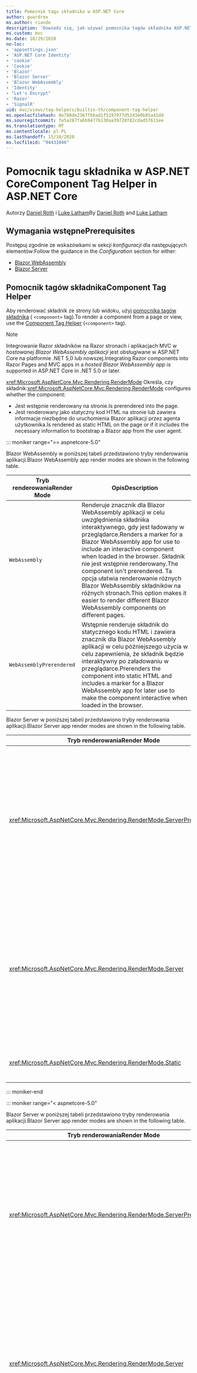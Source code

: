 ```yaml
---
title: Pomocnik tagu składnika w ASP.NET Core
author: guardrex
ms.author: riande
description: 'Dowiedz się, jak używać pomocnika tagów składnika ASP.NET Core, aby renderować Razor składniki na stronach i widokach.'
ms.custom: mvc
ms.date: 10/29/2020
no-loc:
- 'appsettings.json'
- 'ASP.NET Core Identity'
- 'cookie'
- 'Cookie'
- 'Blazor'
- 'Blazor Server'
- 'Blazor WebAssembly'
- 'Identity'
- "Let's Encrypt"
- 'Razor'
- 'SignalR'
uid: mvc/views/tag-helpers/builtin-th/component-tag-helper
ms.openlocfilehash: 8e780de2367f66ad1f5197077d5243e0b85a41dd
ms.sourcegitcommit: fe5a287fa6b9477b130aa39728f82cdad57611ee
ms.translationtype: MT
ms.contentlocale: pl-PL
ms.lasthandoff: 11/10/2020
ms.locfileid: "94431046"
---
```

# <a name="component-tag-helper-in-aspnet-core"></a><span data-ttu-id="53271-103">Pomocnik tagu składnika w ASP.NET Core</span><span class="sxs-lookup"><span data-stu-id="53271-103">Component Tag Helper in ASP.NET Core</span></span>

<span data-ttu-id="53271-104">Autorzy [Daniel Roth](https://github.com/danroth27) i [Luke Latham](https://github.com/guardrex)</span><span class="sxs-lookup"><span data-stu-id="53271-104">By [Daniel Roth](https://github.com/danroth27) and [Luke Latham](https://github.com/guardrex)</span></span>

## <a name="prerequisites"></a><span data-ttu-id="53271-105">Wymagania wstępne</span><span class="sxs-lookup"><span data-stu-id="53271-105">Prerequisites</span></span>

<span data-ttu-id="53271-106">Postępuj zgodnie ze wskazówkami w sekcji *konfiguracji* dla następujących elementów:</span><span class="sxs-lookup"><span data-stu-id="53271-106">Follow the guidance in the *Configuration* section for either:</span></span>

* [Blazor WebAssembly](xref:blazor/components/prerendering-and-integration?pivots=webassembly)
* [Blazor Server](xref:blazor/components/prerendering-and-integration?pivots=server)

## <a name="component-tag-helper"></a><span data-ttu-id="53271-107">Pomocnik tagów składnika</span><span class="sxs-lookup"><span data-stu-id="53271-107">Component Tag Helper</span></span>

<span data-ttu-id="53271-108">Aby renderować składnik ze strony lub widoku, użyj [pomocnika tagów składnika](xref:Microsoft.AspNetCore.Mvc.TagHelpers.ComponentTagHelper) ( `<component>` tag).</span><span class="sxs-lookup"><span data-stu-id="53271-108">To render a component from a page or view, use the [Component Tag Helper](xref:Microsoft.AspNetCore.Mvc.TagHelpers.ComponentTagHelper) (`<component>` tag).</span></span>

> [!NOTE]
> <span data-ttu-id="53271-109">Integrowanie Razor składników na Razor stronach i aplikacjach MVC w *hostowanej Blazor WebAssembly aplikacji* jest obsługiwane w ASP.NET Core na platformie .NET 5,0 lub nowszej.</span><span class="sxs-lookup"><span data-stu-id="53271-109">Integrating Razor components into Razor Pages and MVC apps in a *hosted Blazor WebAssembly app* is supported in ASP.NET Core in .NET 5.0 or later.</span></span>

<span data-ttu-id="53271-110"><xref:Microsoft.AspNetCore.Mvc.Rendering.RenderMode> Określa, czy składnik:</span><span class="sxs-lookup"><span data-stu-id="53271-110"><xref:Microsoft.AspNetCore.Mvc.Rendering.RenderMode> configures whether the component:</span></span>

* <span data-ttu-id="53271-111">Jest wstępnie renderowany na stronie.</span><span class="sxs-lookup"><span data-stu-id="53271-111">Is prerendered into the page.</span></span>
* <span data-ttu-id="53271-112">Jest renderowany jako statyczny kod HTML na stronie lub zawiera informacje niezbędne do uruchomienia Blazor aplikacji przez agenta użytkownika.</span><span class="sxs-lookup"><span data-stu-id="53271-112">Is rendered as static HTML on the page or if it includes the necessary information to bootstrap a Blazor app from the user agent.</span></span>

::: moniker range=">= aspnetcore-5.0"

<span data-ttu-id="53271-113">Blazor WebAssembly w poniższej tabeli przedstawiono tryby renderowania aplikacji.</span><span class="sxs-lookup"><span data-stu-id="53271-113">Blazor WebAssembly app render modes are shown in the following table.</span></span>

| <span data-ttu-id="53271-114">Tryb renderowania</span><span class="sxs-lookup"><span data-stu-id="53271-114">Render Mode</span></span> | <span data-ttu-id="53271-115">Opis</span><span class="sxs-lookup"><span data-stu-id="53271-115">Description</span></span> |
| ----------- | ----------- |
| `WebAssembly` | <span data-ttu-id="53271-116">Renderuje znacznik dla Blazor WebAssembly aplikacji w celu uwzględnienia składnika interaktywnego, gdy jest ładowany w przeglądarce.</span><span class="sxs-lookup"><span data-stu-id="53271-116">Renders a marker for a Blazor WebAssembly app for use to include an interactive component when loaded in the browser.</span></span> <span data-ttu-id="53271-117">Składnik nie jest wstępnie renderowany.</span><span class="sxs-lookup"><span data-stu-id="53271-117">The component isn't prerendered.</span></span> <span data-ttu-id="53271-118">Ta opcja ułatwia renderowanie różnych Blazor WebAssembly składników na różnych stronach.</span><span class="sxs-lookup"><span data-stu-id="53271-118">This option makes it easier to render different Blazor WebAssembly components on different pages.</span></span> |
| `WebAssemblyPrerendered` | <span data-ttu-id="53271-119">Wstępnie renderuje składnik do statycznego kodu HTML i zawiera znacznik dla Blazor WebAssembly aplikacji w celu późniejszego użycia w celu zapewnienia, że składnik będzie interaktywny po załadowaniu w przeglądarce.</span><span class="sxs-lookup"><span data-stu-id="53271-119">Prerenders the component into static HTML and includes a marker for a Blazor WebAssembly app for later use to make the component interactive when loaded in the browser.</span></span> |

<span data-ttu-id="53271-120">Blazor Server w poniższej tabeli przedstawiono tryby renderowania aplikacji.</span><span class="sxs-lookup"><span data-stu-id="53271-120">Blazor Server app render modes are shown in the following table.</span></span>

| <span data-ttu-id="53271-121">Tryb renderowania</span><span class="sxs-lookup"><span data-stu-id="53271-121">Render Mode</span></span> | <span data-ttu-id="53271-122">Opis</span><span class="sxs-lookup"><span data-stu-id="53271-122">Description</span></span> |
| ----------- | ----------- |
| <xref:Microsoft.AspNetCore.Mvc.Rendering.RenderMode.ServerPrerendered> | <span data-ttu-id="53271-123">Renderuje składnik do statycznego kodu HTML i zawiera znacznik dla Blazor Server aplikacji.</span><span class="sxs-lookup"><span data-stu-id="53271-123">Renders the component into static HTML and includes a marker for a Blazor Server app.</span></span> <span data-ttu-id="53271-124">Po uruchomieniu agenta użytkownika ten znacznik jest używany do uruchamiania Blazor aplikacji.</span><span class="sxs-lookup"><span data-stu-id="53271-124">When the user-agent starts, this marker is used to bootstrap a Blazor app.</span></span> |
| <xref:Microsoft.AspNetCore.Mvc.Rendering.RenderMode.Server> | <span data-ttu-id="53271-125">Renderuje znacznik dla Blazor Server aplikacji.</span><span class="sxs-lookup"><span data-stu-id="53271-125">Renders a marker for a Blazor Server app.</span></span> <span data-ttu-id="53271-126">Dane wyjściowe ze składnika nie są uwzględniane.</span><span class="sxs-lookup"><span data-stu-id="53271-126">Output from the component isn't included.</span></span> <span data-ttu-id="53271-127">Po uruchomieniu agenta użytkownika ten znacznik jest używany do uruchamiania Blazor aplikacji.</span><span class="sxs-lookup"><span data-stu-id="53271-127">When the user-agent starts, this marker is used to bootstrap a Blazor app.</span></span> |
| <xref:Microsoft.AspNetCore.Mvc.Rendering.RenderMode.Static> | <span data-ttu-id="53271-128">Renderuje składnik do statycznego kodu HTML.</span><span class="sxs-lookup"><span data-stu-id="53271-128">Renders the component into static HTML.</span></span> |

::: moniker-end

::: moniker range="< aspnetcore-5.0"

<span data-ttu-id="53271-129">Blazor Server w poniższej tabeli przedstawiono tryby renderowania aplikacji.</span><span class="sxs-lookup"><span data-stu-id="53271-129">Blazor Server app render modes are shown in the following table.</span></span>

| <span data-ttu-id="53271-130">Tryb renderowania</span><span class="sxs-lookup"><span data-stu-id="53271-130">Render Mode</span></span> | <span data-ttu-id="53271-131">Opis</span><span class="sxs-lookup"><span data-stu-id="53271-131">Description</span></span> |
| ----------- | ----------- |
| <xref:Microsoft.AspNetCore.Mvc.Rendering.RenderMode.ServerPrerendered> | <span data-ttu-id="53271-132">Renderuje składnik do statycznego kodu HTML i zawiera znacznik dla Blazor Server aplikacji.</span><span class="sxs-lookup"><span data-stu-id="53271-132">Renders the component into static HTML and includes a marker for a Blazor Server app.</span></span> <span data-ttu-id="53271-133">Po uruchomieniu agenta użytkownika ten znacznik jest używany do uruchamiania Blazor aplikacji.</span><span class="sxs-lookup"><span data-stu-id="53271-133">When the user-agent starts, this marker is used to bootstrap a Blazor app.</span></span> |
| <xref:Microsoft.AspNetCore.Mvc.Rendering.RenderMode.Server> | <span data-ttu-id="53271-134">Renderuje znacznik dla Blazor Server aplikacji.</span><span class="sxs-lookup"><span data-stu-id="53271-134">Renders a marker for a Blazor Server app.</span></span> <span data-ttu-id="53271-135">Dane wyjściowe ze składnika nie są uwzględniane.</span><span class="sxs-lookup"><span data-stu-id="53271-135">Output from the component isn't included.</span></span> <span data-ttu-id="53271-136">Po uruchomieniu agenta użytkownika ten znacznik jest używany do uruchamiania Blazor aplikacji.</span><span class="sxs-lookup"><span data-stu-id="53271-136">When the user-agent starts, this marker is used to bootstrap a Blazor app.</span></span> |
| <xref:Microsoft.AspNetCore.Mvc.Rendering.RenderMode.Static> | <span data-ttu-id="53271-137">Renderuje składnik do statycznego kodu HTML.</span><span class="sxs-lookup"><span data-stu-id="53271-137">Renders the component into static HTML.</span></span> |

::: moniker-end

<span data-ttu-id="53271-138">Dodatkowe cechy obejmują:</span><span class="sxs-lookup"><span data-stu-id="53271-138">Additional characteristics include:</span></span>

* <span data-ttu-id="53271-139">Wiele pomocników tagów składnika renderuje wiele Razor składników jest dozwolonych.</span><span class="sxs-lookup"><span data-stu-id="53271-139">Multiple Component Tag Helpers rendering multiple Razor components is allowed.</span></span>
* <span data-ttu-id="53271-140">Nie można dynamicznie renderować składników po rozpoczęciu aplikacji.</span><span class="sxs-lookup"><span data-stu-id="53271-140">Components can't be dynamically rendered after the app has started.</span></span>
* <span data-ttu-id="53271-141">Podczas gdy strony i widoki mogą korzystać ze składników, wartość nie jest równa "true".</span><span class="sxs-lookup"><span data-stu-id="53271-141">While pages and views can use components, the converse isn't true.</span></span> <span data-ttu-id="53271-142">Składniki nie mogą korzystać z funkcji specjalnych, takich jak widoki częściowe i sekcje.</span><span class="sxs-lookup"><span data-stu-id="53271-142">Components can't use view- and page-specific features, such as partial views and sections.</span></span> <span data-ttu-id="53271-143">Aby użyć logiki z widoku częściowego w składniku, należy rozłożyć logikę widoku częściowego na składnik.</span><span class="sxs-lookup"><span data-stu-id="53271-143">To use logic from a partial view in a component, factor out the partial view logic into a component.</span></span>
* <span data-ttu-id="53271-144">Renderowanie składników serwera ze statyczną stroną HTML nie jest obsługiwane.</span><span class="sxs-lookup"><span data-stu-id="53271-144">Rendering server components from a static HTML page isn't supported.</span></span>

<span data-ttu-id="53271-145">Poniższy pomocnik tagów składnika renderuje `Counter` składnik na stronie lub widoku w Blazor Server aplikacji za pomocą `ServerPrerendered` :</span><span class="sxs-lookup"><span data-stu-id="53271-145">The following Component Tag Helper renders the `Counter` component in a page or view in a Blazor Server app with `ServerPrerendered`:</span></span>

```cshtml
@addTagHelper *, Microsoft.AspNetCore.Mvc.TagHelpers
@using {APP ASSEMBLY}.Pages

...

<component type="typeof(Counter)" render-mode="ServerPrerendered" />
```

<span data-ttu-id="53271-146">W poprzednim przykładzie przyjęto założenie, że `Counter` składnik znajduje się w folderze *strony* aplikacji.</span><span class="sxs-lookup"><span data-stu-id="53271-146">The preceding example assumes that the `Counter` component is in the app's *Pages* folder.</span></span> <span data-ttu-id="53271-147">Symbol zastępczy `{APP ASSEMBLY}` to nazwa zestawu aplikacji (na przykład `@using BlazorSample.Pages` lub `@using BlazorSample.Client.Pages` w rozwiązaniu hostowanym Blazor ).</span><span class="sxs-lookup"><span data-stu-id="53271-147">The placeholder `{APP ASSEMBLY}` is the app's assembly name (for example, `@using BlazorSample.Pages` or `@using BlazorSample.Client.Pages` in a hosted Blazor solution).</span></span>

<span data-ttu-id="53271-148">Pomocnik tagów składnika może również przekazywać parametry do składników.</span><span class="sxs-lookup"><span data-stu-id="53271-148">The Component Tag Helper can also pass parameters to components.</span></span> <span data-ttu-id="53271-149">Rozważmy poniższy `ColorfulCheckbox` składnik, który ustawia kolor i rozmiar etykiety pola wyboru:</span><span class="sxs-lookup"><span data-stu-id="53271-149">Consider the following `ColorfulCheckbox` component that sets the check box label's color and size:</span></span>

```razor
<label style="font-size:@(Size)px;color:@Color">
    <input @bind="Value"
           id="survey" 
           name="blazor" 
           type="checkbox" />
    Enjoying Blazor?
</label>

@code {
    [Parameter]
    public bool Value { get; set; }

    [Parameter]
    public int Size { get; set; } = 8;

    [Parameter]
    public string Color { get; set; }

    protected override void OnInitialized()
    {
        Size += 10;
    }
}
```

<span data-ttu-id="53271-150">`Size` `int` Parametry składnika () `Color` i `string` ( [component parameters](xref:blazor/components/index#component-parameters) ) mogą być ustawiane przez pomocnika tagów składnika:</span><span class="sxs-lookup"><span data-stu-id="53271-150">The `Size` (`int`) and `Color` (`string`) [component parameters](xref:blazor/components/index#component-parameters) can be set by the Component Tag Helper:</span></span>

```cshtml
@addTagHelper *, Microsoft.AspNetCore.Mvc.TagHelpers
@using {APP ASSEMBLY}.Shared

...

<component type="typeof(ColorfulCheckbox)" render-mode="ServerPrerendered" 
    param-Size="14" param-Color="@("blue")" />
```

<span data-ttu-id="53271-151">W poprzednim przykładzie przyjęto założenie, że `ColorfulCheckbox` składnik znajduje się w folderze *udostępnionym* aplikacji.</span><span class="sxs-lookup"><span data-stu-id="53271-151">The preceding example assumes that the `ColorfulCheckbox` component is in the app's *Shared* folder.</span></span> <span data-ttu-id="53271-152">Symbol zastępczy `{APP ASSEMBLY}` jest nazwą zestawu aplikacji (na przykład `@using BlazorSample.Shared` ).</span><span class="sxs-lookup"><span data-stu-id="53271-152">The placeholder `{APP ASSEMBLY}` is the app's assembly name (for example, `@using BlazorSample.Shared`).</span></span>

<span data-ttu-id="53271-153">Następujący kod HTML jest renderowany na stronie lub w widoku:</span><span class="sxs-lookup"><span data-stu-id="53271-153">The following HTML is rendered in the page or view:</span></span>

```html
<label style="font-size:24px;color:blue">
    <input id="survey" name="blazor" type="checkbox">
    Enjoying Blazor?
</label>
```

<span data-ttu-id="53271-154">Przekazywanie ciągu w cudzysłowie wymaga [ Razor wyrażenia jawnego](xref:mvc/views/razor#explicit-razor-expressions), jak pokazano `param-Color` w powyższym przykładzie.</span><span class="sxs-lookup"><span data-stu-id="53271-154">Passing a quoted string requires an [explicit Razor expression](xref:mvc/views/razor#explicit-razor-expressions), as shown for `param-Color` in the preceding example.</span></span> <span data-ttu-id="53271-155">RazorZachowanie analizy dla `string` wartości typu nie ma zastosowania do atrybutu, `param-*` ponieważ atrybut jest `object` typem.</span><span class="sxs-lookup"><span data-stu-id="53271-155">The Razor parsing behavior for a `string` type value doesn't apply to a `param-*` attribute because the attribute is an `object` type.</span></span>

<span data-ttu-id="53271-156">Wszystkie typy parametrów są obsługiwane, z wyjątkiem:</span><span class="sxs-lookup"><span data-stu-id="53271-156">All types of parameters are supported, except:</span></span>

* <span data-ttu-id="53271-157">Parametry ogólne.</span><span class="sxs-lookup"><span data-stu-id="53271-157">Generic parameters.</span></span>
* <span data-ttu-id="53271-158">Parametry, których nie można serializować.</span><span class="sxs-lookup"><span data-stu-id="53271-158">Non-serializable parameters.</span></span>
* <span data-ttu-id="53271-159">Dziedziczenie w parametrach kolekcji.</span><span class="sxs-lookup"><span data-stu-id="53271-159">Inheritance in collection parameters.</span></span>
* <span data-ttu-id="53271-160">Parametry, których typ jest zdefiniowany poza Blazor WebAssembly aplikacją lub w ramach zestawu załadowanego przez opóźnieniem.</span><span class="sxs-lookup"><span data-stu-id="53271-160">Parameters whose type is defined outside of the Blazor WebAssembly app or within a lazily-loaded assembly.</span></span>

<span data-ttu-id="53271-161">Typ parametru musi być możliwy do serializacji JSON, co oznacza, że typ musi mieć domyślny Konstruktor i właściwości settable.</span><span class="sxs-lookup"><span data-stu-id="53271-161">The parameter type must be JSON serializable, which typically means that the type must have a default constructor and settable properties.</span></span> <span data-ttu-id="53271-162">Na przykład można określić wartość dla `Size` i `Color` w poprzednim przykładzie, ponieważ typy `Size` i `Color` są typami pierwotnymi ( `int` i `string` ), które są obsługiwane przez serializator JSON.</span><span class="sxs-lookup"><span data-stu-id="53271-162">For example, you can specify a value for `Size` and `Color` in the preceding example because the types of `Size` and `Color` are primitive types (`int` and `string`), which are supported by the JSON serializer.</span></span>

<span data-ttu-id="53271-163">W poniższym przykładzie obiekt klasy jest przenoszona do składnika:</span><span class="sxs-lookup"><span data-stu-id="53271-163">In the following example, a class object is passed to the component:</span></span>

<span data-ttu-id="53271-164">*MyClass.cs* :</span><span class="sxs-lookup"><span data-stu-id="53271-164">*MyClass.cs* :</span></span>

```csharp
public class MyClass
{
    public MyClass()
    {
    }

    public int MyInt { get; set; } = 999;
    public string MyString { get; set; } = "Initial value";
}
```

<span data-ttu-id="53271-165">**Klasa musi mieć publiczny Konstruktor bez parametrów.**</span><span class="sxs-lookup"><span data-stu-id="53271-165">**The class must have a public parameterless constructor.**</span></span>

<span data-ttu-id="53271-166">*Shared/webcomponent. Razor* :</span><span class="sxs-lookup"><span data-stu-id="53271-166">*Shared/MyComponent.razor* :</span></span>

```razor
<h2>MyComponent</h2>

<p>Int: @MyObject.MyInt</p>
<p>String: @MyObject.MyString</p>

@code
{
    [Parameter]
    public MyClass MyObject { get; set; }
}
```

<span data-ttu-id="53271-167">*Strony/Moje strony. cshtml* :</span><span class="sxs-lookup"><span data-stu-id="53271-167">*Pages/MyPage.cshtml* :</span></span>

```cshtml
@addTagHelper *, Microsoft.AspNetCore.Mvc.TagHelpers
@using {APP ASSEMBLY}
@using {APP ASSEMBLY}.Shared

...

@{
    var myObject = new MyClass();
    myObject.MyInt = 7;
    myObject.MyString = "Set by MyPage";
}

<component type="typeof(MyComponent)" render-mode="ServerPrerendered" 
    param-MyObject="@myObject" />
```

<span data-ttu-id="53271-168">W poprzednim przykładzie przyjęto założenie, że `MyComponent` składnik znajduje się w folderze *udostępnionym* aplikacji.</span><span class="sxs-lookup"><span data-stu-id="53271-168">The preceding example assumes that the `MyComponent` component is in the app's *Shared* folder.</span></span> <span data-ttu-id="53271-169">Symbol zastępczy `{APP ASSEMBLY}` jest nazwą zestawu aplikacji (na przykład `@using BlazorSample` i `@using BlazorSample.Shared` ).</span><span class="sxs-lookup"><span data-stu-id="53271-169">The placeholder `{APP ASSEMBLY}` is the app's assembly name (for example, `@using BlazorSample` and `@using BlazorSample.Shared`).</span></span> <span data-ttu-id="53271-170">`MyClass` znajduje się w przestrzeni nazw aplikacji.</span><span class="sxs-lookup"><span data-stu-id="53271-170">`MyClass` is in the app's namespace.</span></span>

## <a name="additional-resources"></a><span data-ttu-id="53271-171">Dodatkowe zasoby</span><span class="sxs-lookup"><span data-stu-id="53271-171">Additional resources</span></span>

* <xref:Microsoft.AspNetCore.Mvc.TagHelpers.ComponentTagHelper>
* <xref:mvc/views/tag-helpers/intro>
* <xref:blazor/components/index>
